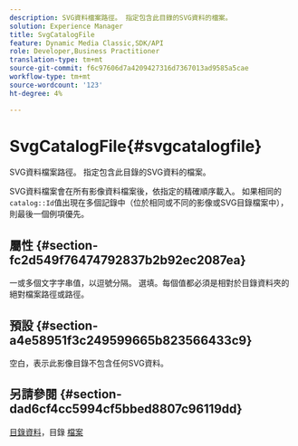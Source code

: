 ```yaml
---
description: SVG資料檔案路徑。 指定包含此目錄的SVG資料的檔案。
solution: Experience Manager
title: SvgCatalogFile
feature: Dynamic Media Classic,SDK/API
role: Developer,Business Practitioner
translation-type: tm+mt
source-git-commit: f6c97606d7a4209427316d7367013ad9585a5cae
workflow-type: tm+mt
source-wordcount: '123'
ht-degree: 4%

---
```



# SvgCatalogFile{#svgcatalogfile}

SVG資料檔案路徑。 指定包含此目錄的SVG資料的檔案。

SVG資料檔案會在所有影像資料檔案後，依指定的精確順序載入。 如果相同的`catalog::Id`值出現在多個記錄中（位於相同或不同的影像或SVG目錄檔案中），則最後一個例項優先。

## 屬性 {#section-fc2d549f76474792837b2b92ec2087ea}

一或多個文字字串值，以逗號分隔。 選填。每個值都必須是相對於目錄資料夾的絕對檔案路徑或路徑。

## 預設 {#section-a4e58951f3c249599665b823566433c9}

空白，表示此影像目錄不包含任何SVG資料。

## 另請參閱 {#section-dad6cf4cc5994cf5bbed8807c96119dd}

[目錄資料](../../../../../is-api/image-catalog/image-serving-api-ref/c-image-catalog-reference/c-overview/c-catalog-data-fields/c-catalog-data-fields.md#concept-b19581028ec44f98b9f5943624403d29)，目錄 [檔案](../../../../../is-api/image-catalog/image-serving-api-ref/c-image-catalog-reference/c-attributes-reference/r-catalogfile.md#reference-16498bb4cb33458697c1ab002ea8db79)
